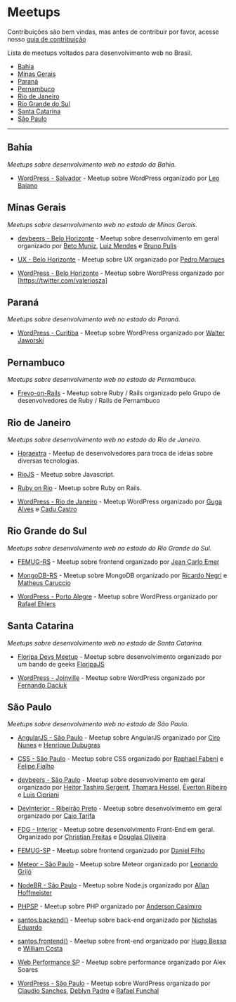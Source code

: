 # Meetups

Contribuições são bem vindas, mas antes de contribuir por favor, acesse nosso [guia de contribuição](https://github.com/cerebrobr/meetups/blob/master/CONTRIBUTING.md)

Lista de meetups voltados para desenvolvimento web no Brasil.

* [Bahia](#bahia)
* [Minas Gerais](#minas-gerais)
* [Paraná](#paraná)
* [Pernambuco](#pernambuco)
* [Rio de Janeiro](#rio-de-janeiro)
* [Rio Grande do Sul](#rio-grande-do-sul)
* [Santa Catarina](#santa-catarina)
* [São Paulo](#são-paulo)

----
## Bahia

*Meetups sobre desenvolvimento web no estado da Bahia.*

* [WordPress - Salvador](http://meetup.com/wpsalvador) - Meetup sobre WordPress organizado por [Leo Baiano](https://twitter.com/leobaiano)


## Minas Gerais

*Meetups sobre desenvolvimento web no estado de Minas Gerais.*

* [devbeers - Belo Horizonte](http://www.meetup.com/devbeers-Belo-Horizonte/) - Meetup sobre desenvolvimento em geral organizado por [Beto Muniz](https://twitter.com/obetomuniz), [Luiz Mendes](https://twitter.com/lurimendes) e [Bruno Pulis](https://twitter.com/brunopulis)

* [UX - Belo Horizonte](http://www.meetup.com/UX-Belo-Horizonte/) - Meetup sobre UX organizado por [Pedro Marques](https://twitter.com/pedro_designer/)

* [WordPress - Belo Horizonte](http://www.meetup.com/WordPressBeloHorizonte) - Meetup sobre WordPress organizado por [https://twitter.com/valeriosza]

## Paraná

*Meetups sobre desenvolvimento web no estado do Paraná.*

* [WordPress - Curitiba](http://www.meetup.com/wpcuritiba/) - Meetup sobre WordPress organizado por [Walter Jaworski](https://www.facebook.com/waltinhojaworski)

## Pernambuco

*Meetups sobre desenvolvimento web no estado de Pernambuco.*

* [Frevo-on-Rails](http://frevoonrails.com.br/) - Meetup sobre Ruby / Rails organizado pelo Grupo de desenvolvedores de Ruby / Rails de Pernambuco

## Rio de Janeiro

*Meetups sobre desenvolvimento web no estado do Rio de Janeiro.*

* [Horaextra](http://horaextra.org/) - Meetup de desenvolvedores para troca de ideias sobre diversas tecnologias.

* [RioJS](http://riojs.org/) - Meetup sobre Javascript.

* [Ruby on Rio](http://rubyonrio.org/) - Meetup sobre Ruby on Rails.

* [WordPress - Rio de Janeiro](http://www.meetup.com/wp-rio) - Meetup WordPress organizado por [Guga Alves](https://twitter.com/GugaAlves) e [Cadu Castro](https://twitter.com/castroalves)

## Rio Grande do Sul

*Meetups sobre desenvolvimento web no estado do Rio Grande do Sul.*

* [FEMUG-RS](http://www.meetup.com/FEMUG-RS/) - Meetup sobre frontend organizado por [Jean Carlo Emer](https://twitter.com/jcemer)

* [MongoDB-RS](http://www.meetup.com/Rio-Grande-do-Sul-MongoDB-User-Group/) - Meetup sobre MongoDB organizado por [Ricardo Negri](https://twitter.com/riconegri) e [Matheus Caruccio](https://twitter.com/MateusCaruccio)

* [WordPress - Porto Alegre](http://www.meetup.com/wp-poa/) - Meetup sobre WordPress organizado por [Rafael Ehlers](https://twitter.com/rafaehlers)

## Santa Catarina

*Meetups sobre desenvolvimento web no estado de Santa Catarina.*

* [Floripa Devs Meetup](http://floripajs.org/) - Meetup sobre desenvolvimento organizado por um bando de geeks [FloripaJS](https://twitter.com/FloripaJS)

* [WordPress - Joinville](http://www.meetup.com/wpjoinville/) - Meetup sobre WordPress organizado por [Fernando Daciuk](https://twitter.com/fdaciuk)

## São Paulo

*Meetups sobre desenvolvimento web no estado de São Paulo.*

* [AngularJS - São Paulo](http://www.meetup.com/AngularJS-Sao-Paulo/) - Meetup sobre AngularJS organizado por [Ciro Nunes](https://twitter.com/cironunesdev) e [Henrique Dubugras](https://twitter.com/hdubugras)

* [CSS - São Paulo](http://www.meetup.com/CSS-SP/) - Meetup sobre CSS organizado por [Raphael Fabeni](https://twitter.com/raphaelfabeni) e [Felipe Fialho](https://twitter.com/LFeh)

* [devbeers - São Paulo](http://www.meetup.com/devbeers-Sao-Paulo/) - Meetup sobre desenvolvimento em geral organizado por [Heitor Tashiro Sergent](https://twitter.com/heitortsergent), [Thamara Hessel](https://twitter.com/ThamaraHessel), [Éverton Ribeiro](https://twitter.com/nuxlli) e [Luis Cipriani](https://twitter.com/lfcipriani)

* [DevInterior - Ribeirão Preto](http://www.meetup.com/devinterior/) - Meetup sobre desenvolvimento em geral organizado por [Caio Tarifa](https://twitter.com/caiotarifa)

* [FDG - Interior](http://www.meetup.com/fdginterior) - Meetup sobre desenvolvimento Front-End em geral. Organizado por [Christian Freitas](https://twitter.com/chrfreitas) e [Douglas Oliveira](https://twitter.com/doidz)

* [FEMUG-SP](http://femug.com/cgi-bin/mailman/listinfo/sp) - Meetup sobre frontend organizado por [Daniel Filho](https://twitter.com/danielfilho)

* [Meteor - São Paulo](http://www.meetup.com/Meteor-Sao-Paulo/) - Meetup sobre Meteor organizado por [Leonardo Grijó](http://twitter.com/leonardogrijo)

* [NodeBR - São Paulo](http://www.meetup.com/NodeBR-Sao-Paulo/) - Meetup sobre Node.js organizado por [Allan Hoffmeister](https://twitter.com/alan_hoff)

* [PHPSP](http://www.meetup.com/php-sp/) - Meetup sobre PHP organizado por [Anderson Casimiro](https://twitter.com/duodraco)

* [santos.backend()](http://www.meetup.com/santos-backend/) - Meetup sobre back-end organizado por [Nicholas Eduardo](https://github.com/nicholasess)

* [santos.frontend()](http://www.meetup.com/Santos-Front-end/) - Meetup sobre front-end organizado por [Hugo Bessa](https://github.com/hugobessaa) e [William Costa](https://github.com/williamcosta)

* [Web Performance SP](http://www.meetup.com/Web-Performance-SP) - Meetup sobre performance organizado por Alex Soares

* [WordPress - São Paulo](http://www.meetup.com/wpsampa/) - Meetup sobre WordPress organizado por [Claudio Sanches](https://twitter.com/claudiosmweb), [Deblyn Padro](https://www.facebook.com/deblynprado) e [Rafael Funchal](https://twitter.com/RafaelFunchal)
